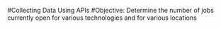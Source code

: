 #Collecting Data Using APIs
#Objective: Determine the number of jobs currently open for various technologies and for various locations
